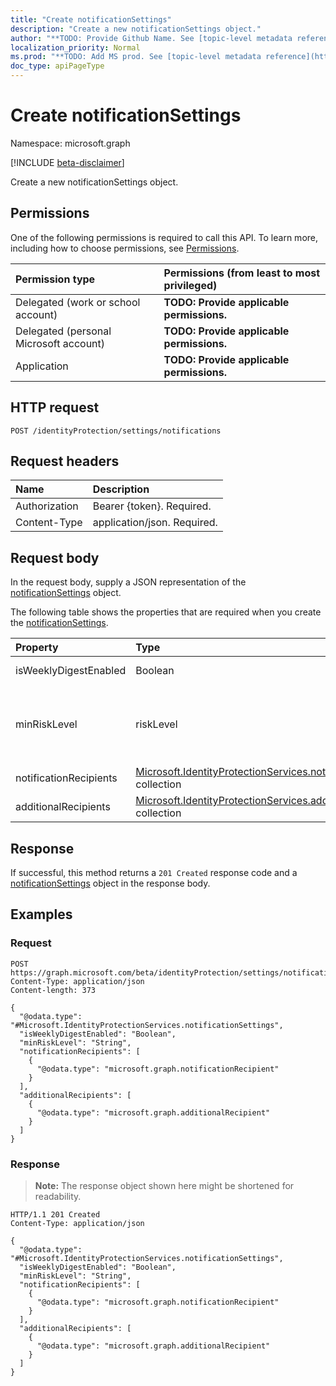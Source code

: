 ```yaml
---
title: "Create notificationSettings"
description: "Create a new notificationSettings object."
author: "**TODO: Provide Github Name. See [topic-level metadata reference](https://msgo.azurewebsites.net/add/document/guidelines/metadata.html#topic-level-metadata)**"
localization_priority: Normal
ms.prod: "**TODO: Add MS prod. See [topic-level metadata reference](https://msgo.azurewebsites.net/add/document/guidelines/metadata.html#topic-level-metadata)**"
doc_type: apiPageType
---
```


# Create notificationSettings
Namespace: microsoft.graph

[!INCLUDE [beta-disclaimer](../../includes/beta-disclaimer.md)]

Create a new notificationSettings object.

## Permissions
One of the following permissions is required to call this API. To learn more, including how to choose permissions, see [Permissions](/graph/permissions-reference).

|Permission type|Permissions (from least to most privileged)|
|:---|:---|
|Delegated (work or school account)|**TODO: Provide applicable permissions.**|
|Delegated (personal Microsoft account)|**TODO: Provide applicable permissions.**|
|Application|**TODO: Provide applicable permissions.**|

## HTTP request

<!-- {
  "blockType": "ignored"
}
-->
``` http
POST /identityProtection/settings/notifications
```

## Request headers
|Name|Description|
|:---|:---|
|Authorization|Bearer {token}. Required.|
|Content-Type|application/json. Required.|

## Request body
In the request body, supply a JSON representation of the [notificationSettings](../resources/notificationsettings.md) object.

The following table shows the properties that are required when you create the [notificationSettings](../resources/notificationsettings.md).

|Property|Type|Description|
|:---|:---|:---|
|isWeeklyDigestEnabled|Boolean|**TODO: Add Description**|
|minRiskLevel|riskLevel|**TODO: Add Description**. Possible values are: `low`, `medium`, `high`, `hidden`, `none`, `unknownFutureValue`.|
|notificationRecipients|[Microsoft.IdentityProtectionServices.notificationRecipient](../resources/notificationrecipient.md) collection|**TODO: Add Description**|
|additionalRecipients|[Microsoft.IdentityProtectionServices.additionalRecipient](../resources/additionalrecipient.md) collection|**TODO: Add Description**|



## Response

If successful, this method returns a `201 Created` response code and a [notificationSettings](../resources/notificationsettings.md) object in the response body.

## Examples

### Request
<!-- {
  "blockType": "request",
  "name": "create_notificationsettings_from_"
}
-->
``` http
POST https://graph.microsoft.com/beta/identityProtection/settings/notifications
Content-Type: application/json
Content-length: 373

{
  "@odata.type": "#Microsoft.IdentityProtectionServices.notificationSettings",
  "isWeeklyDigestEnabled": "Boolean",
  "minRiskLevel": "String",
  "notificationRecipients": [
    {
      "@odata.type": "microsoft.graph.notificationRecipient"
    }
  ],
  "additionalRecipients": [
    {
      "@odata.type": "microsoft.graph.additionalRecipient"
    }
  ]
}
```


### Response
>**Note:** The response object shown here might be shortened for readability.
<!-- {
  "blockType": "response",
  "truncated": true,
  "@odata.type": "Microsoft.IdentityProtectionServices.notificationSettings"
}
-->
``` http
HTTP/1.1 201 Created
Content-Type: application/json

{
  "@odata.type": "#Microsoft.IdentityProtectionServices.notificationSettings",
  "isWeeklyDigestEnabled": "Boolean",
  "minRiskLevel": "String",
  "notificationRecipients": [
    {
      "@odata.type": "microsoft.graph.notificationRecipient"
    }
  ],
  "additionalRecipients": [
    {
      "@odata.type": "microsoft.graph.additionalRecipient"
    }
  ]
}
```

